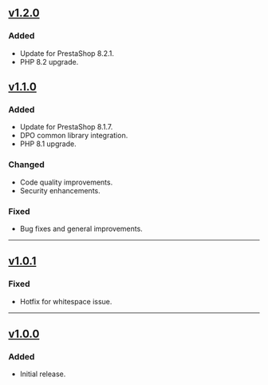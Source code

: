 ## [v1.2.0](https://github.com/DPO-Group/DPO_PrestaShop/releases/tag/v1.2.0)

### Added

- Update for PrestaShop 8.2.1.
- PHP 8.2 upgrade.

## [v1.1.0](https://github.com/DPO-Group/DPO_PrestaShop/releases/tag/v1.1.0)

### Added

- Update for PrestaShop 8.1.7.
- DPO common library integration.
- PHP 8.1 upgrade.

### Changed

- Code quality improvements.
- Security enhancements.

### Fixed

- Bug fixes and general improvements.

---

## [v1.0.1](https://github.com/DPO-Group/DPO_PrestaShop/releases/tag/v1.0.1)

### Fixed

- Hotfix for whitespace issue.

---

## [v1.0.0](https://github.com/DPO-Group/DPO_PrestaShop/releases/tag/v1.0.0)

### Added

- Initial release.
